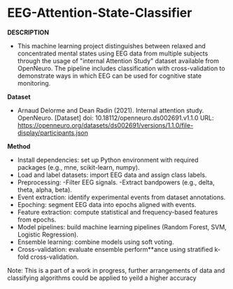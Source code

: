 # EEG-Attention-State-Classifier

**DESCRIPTION**
- This machine learning project distinguishes between relaxed and concentrated mental states using EEG data from multiple subjects through the usage of "internal Attention Study" dataset available from OpenNeuro. The pipeline includes classification with cross-validation to demonstrate ways in which EEG can be used for cognitive state monitoring. 

**Dataset**
- Arnaud Delorme and Dean Radin (2021). Internal attention study. OpenNeuro. [Dataset] doi: 10.18112/openneuro.ds002691.v1.1.0
URL: https://openneuro.org/datasets/ds002691/versions/1.1.0/file-display/participants.json

**Method**
- Install dependencies: set up Python environment with required packages (e.g., mne, scikit-learn, numpy).
- Load and label datasets: import EEG data and assign class labels.
- Preprocessing:
    -Filter EEG signals.
    -Extract bandpowers (e.g., delta, theta, alpha, beta).
- Event extraction: identify experimental events from dataset annotations.
- Epoching: segment EEG data into epochs aligned with events.
- Feature extraction: compute statistical and frequency-based features from epochs.
- Model pipelines: build machine learning pipelines (Random Forest, SVM, Logistic Regression).
- Ensemble learning: combine models using soft voting.
- Cross-validation: evaluate ensemble perform**ance using stratified k-fold cross-validation.
  


Note:
This is a part of a work in progress, further arrangements of data and classifying algorithms could be applied to yeild a higher accuracy
